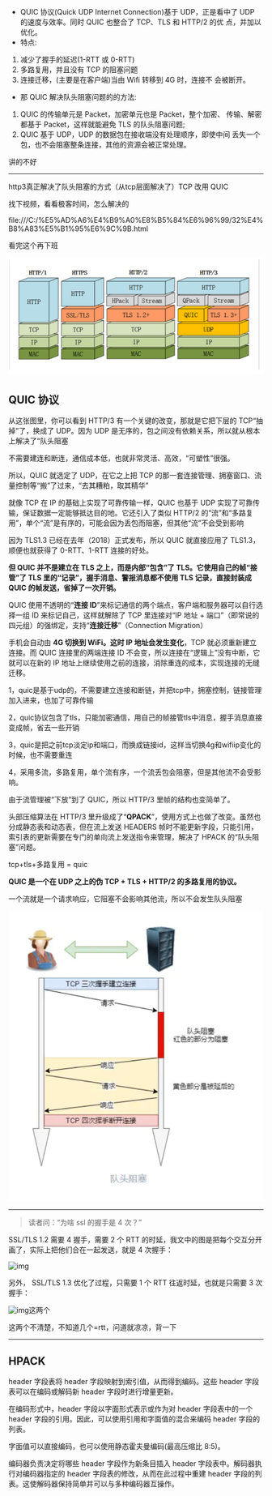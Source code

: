 - QUIC 协议(Quick UDP Internet Connection)基于 UDP，正是看中了 UDP 的速度与效率。同时 QUIC 也整合了 TCP、TLS 和 HTTP/2 的优 点，并加以优化。
- 特点:

1. 减少了握手的延迟(1-RTT 或 0-RTT)
2. 多路复用，并且没有 TCP 的阻塞问题
3. 连接迁移，(主要是在客户端)当由 Wifi 转移到 4G 时，连接不 会被断开。

- 那 QUIC 解决队头阻塞问题的的方法:

1. QUIC 的传输单元是 Packet，加密单元也是 Packet，整个加密、 传输、解密都基于 Packet，这样就能避免 TLS 的队头阻塞问题;
2. QUIC 基于 UDP，UDP 的数据包在接收端没有处理顺序，即使中间 丢失一个包，也不会阻塞整条连接，其他的资源会被正常处理。


讲的不好

----

http3真正解决了队头阻塞的方式（从tcp层面解决了）TCP 改用 QUIC

找下视频，看看极客时间，怎么解决的

file:///C:/%E5%AD%A6%E4%B9%A0%E8%B5%84%E6%96%99/32%E4%B8%A83%E5%B1%95%E6%9C%9B.html

看完这个再下班

![image-20201029202004422](imge/image-20201029202004422.png)

## QUIC 协议

从这张图里，你可以看到 HTTP/3 有一个关键的改变，那就是它把下层的 TCP“抽掉”了，换成了 UDP。因为 UDP 是无序的，包之间没有依赖关系，所以就从根本上解决了“队头阻塞

不需要建连和断连，通信成本低，也就非常灵活、高效，“可塑性”很强。

所以，QUIC 就选定了 UDP，在它之上把 TCP 的那一套连接管理、拥塞窗口、流量控制等“搬”了过来，“去其糟粕，取其精华”

就像 TCP 在 IP 的基础上实现了可靠传输一样，QUIC 也基于 UDP 实现了可靠传输，保证数据一定能够抵达目的地。它还引入了类似 HTTP/2 的“流”和“多路复用”，单个“流”是有序的，可能会因为丢包而阻塞，但其他“流”不会受到影响

因为 TLS1.3 已经在去年（2018）正式发布，所以 QUIC 就直接应用了 TLS1.3，顺便也就获得了 0-RTT、1-RTT 连接的好处。

**但 QUIC 并不是建立在 TLS 之上，而是内部“包含”了 TLS。它使用自己的帧“接管”了 TLS 里的“记录”，握手消息、警报消息都不使用 TLS 记录，直接封装成 QUIC 的帧发送，省掉了一次开销。**

QUIC 使用不透明的“**连接 ID**”来标记通信的两个端点，客户端和服务器可以自行选择一组 ID 来标记自己，这样就解除了 TCP 里连接对“IP 地址 + 端口”（即常说的四元组）的强绑定，支持“**连接迁移**”（Connection Migration）

手机会自动由 **4G 切换到 WiFi。这时 IP 地址会发生变化**，TCP 就必须重新建立连接。而 QUIC 连接里的两端连接 ID 不会变，所以连接在“逻辑上”没有中断，它就可以在新的 IP 地址上继续使用之前的连接，消除重连的成本，实现连接的无缝迁移。

1，quic是基于udp的，不需要建立连接和断链，并把tcp中，拥塞控制，链接管理加入进来，也加了可靠传输

2，quic协议包含了tls，只能加密通信，用自己的帧接管tls中消息，握手消息直接变成帧，省去一些开销

3，quic是把之前tcp淡定ip和端口，而换成链接id，这样当切换4g和wifiip变化的时候，也不需要重连

4，采用多流，多路复用，单个流有序，一个流丢包会阻塞，但是其他流不会受影响。

由于流管理被“下放”到了 QUIC，所以 HTTP/3 里帧的结构也变简单了。

头部压缩算法在 HTTP/3 里升级成了“**QPACK**”，使用方式上也做了改变。虽然也分成静态表和动态表，但在流上发送 HEADERS 帧时不能更新字段，只能引用，索引表的更新需要在专门的单向流上发送指令来管理，解决了 HPACK 的“队头阻塞”问题。

tcp+tls+多路复用 = quic

 **QUIC 是一个在 UDP 之上的伪 TCP + TLS + HTTP/2 的多路复用的协议。**

一个流就是一个请求响应，它阻塞不会影响其他流，所以不会发生队头阻塞

![image-20201029205354021](imge/image-20201029205354021.png)

---

> 读者问：“为啥 ssl 的握手是 4 次？”

SSL/TLS 1.2 需要 4 握手，需要 2 个 RTT 的时延，我文中的图是把每个交互分开画了，实际上把他们合在一起发送，就是 4 次握手：

![img](https://cdn.jsdelivr.net/gh/xiaolincoder/ImageHost/%E8%AE%A1%E7%AE%97%E6%9C%BA%E7%BD%91%E7%BB%9C/HTTP/29-TLS1.2-%E5%9B%9B%E6%AC%A1%E6%8F%A1%E6%89%8B.png)

另外， SSL/TLS 1.3 优化了过程，只需要 1 个 RTT 往返时延，也就是只需要 3 次握手：

![img](https://cdn.jsdelivr.net/gh/xiaolincoder/ImageHost/%E8%AE%A1%E7%AE%97%E6%9C%BA%E7%BD%91%E7%BB%9C/HTTP/30-TLS1.3.png)这两个

这两个不清楚，不知道几个=rtt，问道就凉凉，背一下

---

## HPACK

header 字段表将 header 字段映射到索引值，从而得到编码。这些 header 字段表可以在编码或解码新 header 字段时进行增量更新。

在编码形式中，header 字段以字面形式表示或作为对 header 字段表中的一个 header 字段的引用。因此，可以使用引用和字面值的混合来编码 header 字段的列表。

字面值可以直接编码，也可以使用静态霍夫曼编码(最高压缩比 8:5)。

编码器负责决定将哪些 header 字段作为新条目插入 header 字段表中。解码器执行对编码器指定的 header 字段表的修改，从而在此过程中重建 header 字段的列表。这使解码器保持简单并可以与多种编码器互操作。